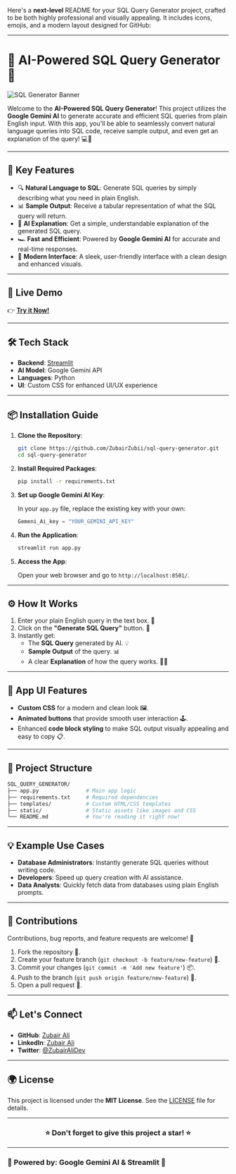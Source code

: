 Here's a **next-level** README for your SQL Query Generator project, crafted to be both highly professional and visually appealing. It includes icons, emojis, and a modern layout designed for GitHub:

---

# 🚀 **AI-Powered SQL Query Generator** 🤖

![SQL Generator Banner](https://github.com/user-attachments/assets/sql-generator-banner.png)

Welcome to the **AI-Powered SQL Query Generator**! This project utilizes the **Google Gemini AI** to generate accurate and efficient SQL queries from plain English input. With this app, you'll be able to seamlessly convert natural language queries into SQL code, receive sample output, and even get an explanation of the query! 💻🧠

---

## 🌟 **Key Features**

- 🔍 **Natural Language to SQL**: Generate SQL queries by simply describing what you need in plain English.
- 📊 **Sample Output**: Receive a tabular representation of what the SQL query will return.
- 🧠 **AI Explanation**: Get a simple, understandable explanation of the generated SQL query.
- 🏎️ **Fast and Efficient**: Powered by **Google Gemini AI** for accurate and real-time responses.
- 🎨 **Modern Interface**: A sleek, user-friendly interface with a clean design and enhanced visuals.

---

## 🚀 **Live Demo**

👉 **[Try it Now!](https://sql-query-generator-demo.app)**

---

## 🛠️ **Tech Stack**

- **Backend**: [Streamlit](https://streamlit.io/)
- **AI Model**: Google Gemini API
- **Languages**: Python
- **UI**: Custom CSS for enhanced UI/UX experience

---

## 📦 **Installation Guide**

1. **Clone the Repository**:

   ```bash
   git clone https://github.com/ZubairZubii/sql-query-generator.git
   cd sql-query-generator
   ```

2. **Install Required Packages**:

   ```bash
   pip install -r requirements.txt
   ```

3. **Set up Google Gemini AI Key**:

   In your `app.py` file, replace the existing key with your own:

   ```python
   Gemeni_Ai_key = "YOUR_GEMINI_API_KEY"
   ```

4. **Run the Application**:

   ```bash
   streamlit run app.py
   ```

5. **Access the App**:

   Open your web browser and go to `http://localhost:8501/`.

---

## ⚙️ **How It Works**

1. Enter your plain English query in the text box. 📝
2. Click on the **"Generate SQL Query"** button. 🔄
3. Instantly get:
   - The **SQL Query** generated by AI. 💡
   - **Sample Output** of the query. 📊
   - A clear **Explanation** of how the query works. 🧑‍🏫

---

## 🎨 **App UI Features**

- **Custom CSS** for a modern and clean look 🖼️.
- **Animated buttons** that provide smooth user interaction 🕹️.
- Enhanced **code block styling** to make SQL output visually appealing and easy to copy 📋.

---

## 📂 **Project Structure**

```bash
SQL_QUERY_GENERATOR/
├── app.py               # Main app logic
├── requirements.txt     # Required dependencies
├── templates/           # Custom HTML/CSS templates
├── static/              # Static assets like images and CSS
└── README.md            # You're reading it right now!
```

---

## 💡 **Example Use Cases**

- **Database Administrators**: Instantly generate SQL queries without writing code.
- **Developers**: Speed up query creation with AI assistance.
- **Data Analysts**: Quickly fetch data from databases using plain English prompts.

---

## 🤝 **Contributions**

Contributions, bug reports, and feature requests are welcome! 🎉

1. Fork the repository 🍴.
2. Create your feature branch (`git checkout -b feature/new-feature`) 🌿.
3. Commit your changes (`git commit -m 'Add new feature'`) 📦.
4. Push to the branch (`git push origin feature/new-feature`) 🚀.
5. Open a pull request 🔄.

---

## 📫 **Let's Connect**

- **GitHub**: [Zubair Ali](https://github.com/ZubairZubii)
- **LinkedIn**: [Zubair Ali](https://www.linkedin.com/in/zubair-ali/)
- **Twitter**: [@ZubairAliDev](https://twitter.com/ZubairAliDev)

---

## 🌍 **License**

This project is licensed under the **MIT License**. See the [LICENSE](LICENSE) file for details.

---

<div align="center">
  <h3>⭐ Don't forget to give this project a star! ⭐</h3>
</div>

---

### 🚀 Powered by: Google Gemini AI & Streamlit 🚀

